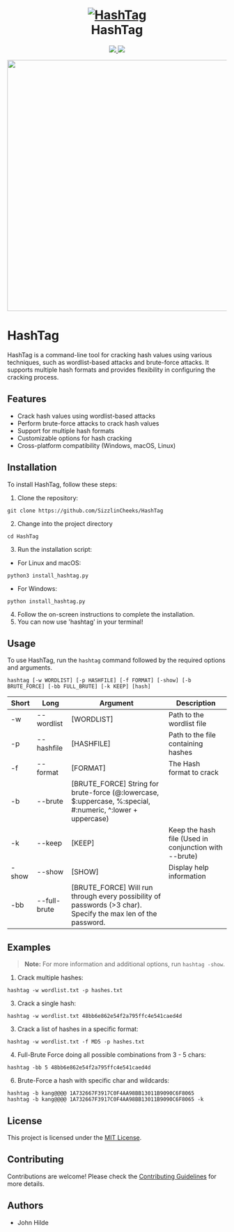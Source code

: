 <h1 align="center">
  <br>
  <a href="https://github.com/SizzlinCheeks/HashTag"><img src="https://github.com/SizzlinCheeks/HashTag/assets/72412221/7ad47d70-69a8-4039-a854-1eaf01e9313b" alt="HashTag"></a>
  <br>
  HashTag
  <br>
</h1>

<p align="center">
  <a href="https://github.com/SizzlinCheeks/HashTag/releases">
    <img src="https://img.shields.io/github/v/release/SizzlinCheeks/HashTag.svg">
  </a>
  <a href="https://github.com/SizzlinCheeks/HashTag/issues?q=is%3Aissue+is%3Aclosed">
      <img src="https://img.shields.io/github/issues-closed-raw/SizzlinCheeks/HashTag.svg">
  </a>
</p>


<img width="576" src="https://github.com/SizzlinCheeks/HashTag/assets/72412221/295d2026-f4da-4def-bb26-3e2f3cfec2ad">


# HashTag

HashTag is a command-line tool for cracking hash values using various techniques, such as wordlist-based attacks and brute-force attacks. It supports multiple hash formats and provides flexibility in configuring the cracking process.

## Features

- Crack hash values using wordlist-based attacks
- Perform brute-force attacks to crack hash values
- Support for multiple hash formats
- Customizable options for hash cracking
- Cross-platform compatibility (Windows, macOS, Linux)

## Installation

To install HashTag, follow these steps:

1. Clone the repository:
```
git clone https://github.com/SizzlinCheeks/HashTag
```
2. Change into the project directory
```
cd HashTag
```
3. Run the installation script:

  - For Linux and macOS:
```
python3 install_hashtag.py
```
   
  - For Windows:
```
python install_hashtag.py
```

4. Follow the on-screen instructions to complete the installation.
5. You can now use 'hashtag' in your terminal!

## Usage

To use HashTag, run the `hashtag` command followed by the required options and arguments.

```
hashtag [-w WORDLIST] [-p HASHFILE] [-f FORMAT] [-show] [-b BRUTE_FORCE] [-bb FULL_BRUTE] [-k KEEP] [hash]
```

| Short | Long         | Argument    | Description                                                      
|-------|--------------|-------------|------------------------------------------------------------------
| -w    | --wordlist   | [WORDLIST]  | Path to the wordlist file                                        
| -p    | --hashfile   | [HASHFILE]  | Path to the file containing hashes                               
| -f    | --format     | [FORMAT]    | The Hash format to crack                                         
| -b    | --brute      | [BRUTE_FORCE] String for brute-force (@:lowercase, $:uppercase, %:special, #:numeric, ^:lower + uppercase) |
| -k    | --keep       | [KEEP]      | Keep the hash file (Used in conjunction with --brute)            
| -show | --show       | [SHOW]      | Display help information                                         
| -bb   | --full-brute | [BRUTE_FORCE] Will run through every possibility of passwords (>3 char). Specify the max len of the password.


## Examples

> **Note:** For more information and additional options, run `hashtag -show`.


1. Crack multiple hashes:
 ```
hashtag -w wordlist.txt -p hashes.txt
 ```
3. Crack a single hash:
 ```  
hashtag -w wordlist.txt 48bb6e862e54f2a795ffc4e541caed4d
 ```
3. Crack a list of hashes in a specific format:
 ```
hashtag -w wordlist.txt -f MD5 -p hashes.txt
 ```
4. Full-Brute Force doing all possible combinations from 3 - 5 chars:
```
hashtag -bb 5 48bb6e862e54f2a795ffc4e541caed4d
```
6. Brute-Force a hash with specific char and wildcards:
```
hashtag -b kang@@@@ 1A732667F3917C0F4AA98BB13011B9090C6F8065
hashtag -b kang@@@@ 1A732667F3917C0F4AA98BB13011B9090C6F8065 -k
```

## License

This project is licensed under the [MIT License](LICENSE).

## Contributing

Contributions are welcome! Please check the [Contributing Guidelines](CONTRIBUTING.md) for more details.

## Authors

- John Hilde








